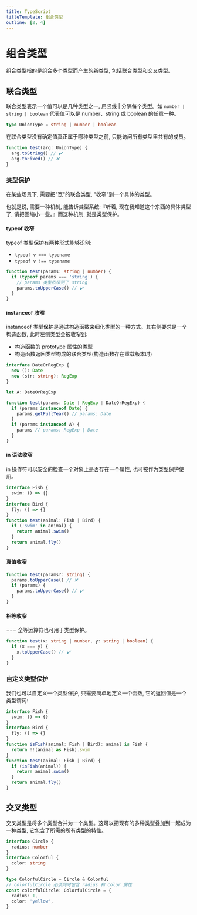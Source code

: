 ```yaml
---
title: TypeScript
titleTemplate: 组合类型
outline: [2, 4]
---
```


# 组合类型

组合类型指的是组合多个类型而产生的新类型, 包括联合类型和交叉类型。

## 联合类型

联合类型表示一个值可以是几种类型之一, 用竖线 | 分隔每个类型。如 `number | string | boolean` 代表值可以是 number、string 或 boolean 的任意一种。

```ts
type UnionType = string | number | boolean
```

在联合类型没有确定值真正属于哪种类型之前, 只能访问所有类型里共有的成员。

```ts
function test(arg: UnionType) {
  arg.toString() // ✔️
  arg.toFixed() // ❌
}
```

### 类型保护

在某些场景下, 需要把"宽"的联合类型, "收窄"到一个具体的类型。

也就是说, 需要一种机制, 能告诉类型系统:『听着, 现在我知道这个东西的具体类型了, 请把圈缩小一些。』而这种机制, 就是类型保护。

#### typeof 收窄

typeof 类型保护有两种形式能够识别:

- `typeof v === typename`
- `typeof v !== typename`

```ts
function test(params: string | number) {
  if (typeof params === 'string') {
    // params 类型收窄到了 string
    params.toUpperCase() // ✔️
  }
}
```

#### instanceof 收窄

instanceof 类型保护是通过构造函数来细化类型的一种方式。其右侧要求是一个构造函数, 此时左侧类型会被收窄到:

- 构造函数的 prototype 属性的类型
- 构造函数返回类型构成的联合类型(构造函数存在重载版本时)

```ts
interface DateOrRegExp {
  new (): Date
  new (str: string): RegExp
}

let A: DateOrRegExp

function test(params: Date | RegExp | DateOrRegExp) {
  if (params instanceof Date) {
    params.getFullYear() // params: Date
  }
  if (params instanceof A) {
    params // params: RegExp | Date
  }
}
```

#### in 语法收窄

in 操作符可以安全的检查一个对象上是否存在一个属性, 也可被作为类型保护使用。

```ts
interface Fish {
  swim: () => {}
}
interface Bird {
  fly: () => {}
}
function test(animal: Fish | Bird) {
  if ('swim' in animal) {
    return animal.swim()
  }
  return animal.fly()
}
```

#### 真值收窄

```ts
function test(params?: string) {
  params.toUpperCase() // ❌
  if (params) {
    params.toUpperCase() // ✔️
  }
}
```

#### 相等收窄

=== 全等运算符也可用于类型保护。

```ts
function test(x: string | number, y: string | boolean) {
  if (x === y) {
    x.toUpperCase() // ✔️
  }
}
```

### 自定义类型保护

我们也可以自定义一个类型保护, 只需要简单地定义一个函数, 它的返回值是一个 类型谓词:

```ts {7}
interface Fish {
  swim: () => {}
}
interface Bird {
  fly: () => {}
}
function isFish(animal: Fish | Bird): animal is Fish {
  return !!(animal as Fish).swim
}
function test(animal: Fish | Bird) {
  if (isFish(animal)) {
    return animal.swim()
  }
  return animal.fly()
}
```

## 交叉类型

交叉类型是将多个类型合并为一个类型。这可以把现有的多种类型叠加到一起成为一种类型, 它包含了所需的所有类型的特性。

```ts {8}
interface Circle {
  radius: number
}
interface Colorful {
  color: string
}

type ColorfulCircle = Circle & Colorful
// colorfulCircle 必须同时包含 radius 和 color 属性
const colorfulCircle: ColorfulCircle = {
  radius: 1,
  color: 'yellow',
}
```
